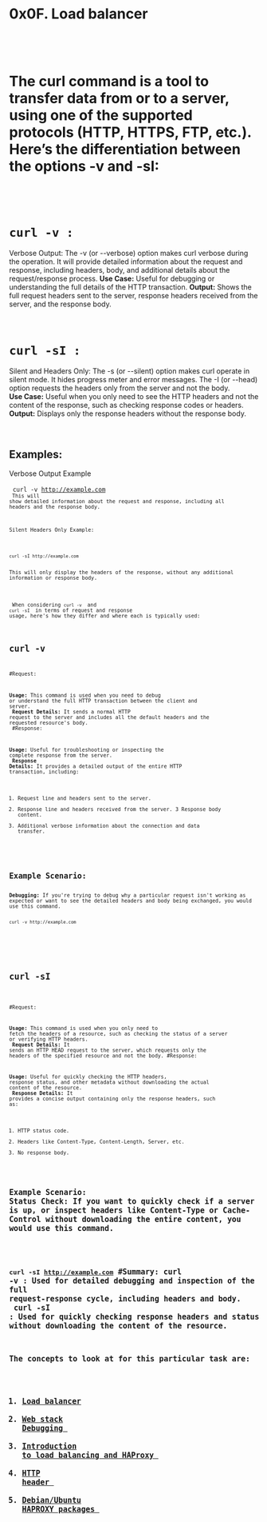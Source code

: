 
<h1>0x0F. Load balancer<h1>
<a href="https://s3.amazonaws.com/intranet-projects-files/holbertonschool-sysadmin_devops/275/qfdked8.png"></a>
<br>

<p>The curl command is a tool to transfer data from or to a server, using one of the supported protocols (HTTP, HTTPS, FTP, etc.). Here’s the differentiation between the options -v and -sI: <p><br>

# <code>curl -v <ip-address>:</code>

<p>Verbose Output: The -v (or --verbose) option makes curl verbose during the operation. It will provide detailed information about the request and response, including headers, body, and additional details about the request/response process.
<strong>Use Case:</strong> Useful for debugging or understanding the full details of the HTTP transaction.
<strong>Output:</strong> Shows the full request headers sent to the server, response headers received from the server, and the response body.<p>
<br>

# <code>curl -sI <ip-address>:</code><br>

<p>Silent and Headers Only: The -s (or --silent) option makes curl operate in silent mode. It hides progress meter and error messages. The -I (or --head) option requests the headers only from the server and not the body.<br>
<strong>Use Case:</strong> Useful when you only need to see the HTTP headers and not the content of the response, such as checking response codes or headers.
<strong>Output:</strong> Displays only the response headers without the response body.</p><br>


## Examples:

Verbose Output Example <br></br>
<code>
curl -v http://example.com
<code><br>
This will show detailed information about the request and response, including all headers and the response body.

Silent Headers Only Example:<br></br>

<code>
curl -sI http://example.com
</code><br>
This will only display the headers of the response, without any additional information or response body.

<br></br>
When considering <code>curl -v <ip-address></code> and <code>curl -sI <ip-address></code> in terms of request and response usage, here's how they differ and where each is typically used:
<br>
<h1><strong><code>curl -v <ip-address></code></strong></h1><br>
#Request:<br>

<strong>Usage:</strong> This command is used when you need to debug or understand the full HTTP transaction between the client and server.<br>
<strong>Request Details:</strong> It sends a normal HTTP request to the server and includes all the default headers and the requested resource's body.<br>
#Response:

<strong>Usage:</strong> Useful for troubleshooting or inspecting the complete response from the server.<br>
<strong>Response Details:</strong> It provides a detailed output of the entire HTTP transaction, including:<br>
1. Request line and headers sent to the server.
2. Response line and headers received from the server.
3 Response body content.
4. Additional verbose information about the connection and data transfer.
<br>
<h2>Example Scenario:</h2>
<strong>Debugging:</strong> If you're trying to debug why a particular request isn't working as expected or want to see the detailed headers and body being exchanged, you would use this command.<br>
<code>
curl -v http://example.com
</code>

<h1>
<code>
curl -sI <ip-address>
</code></h1>

#Request:

<strong>Usage:</strong> This command is used when you only need to fetch the headers of a resource, such as checking the status of a server or verifying HTTP headers.<br>
<strong>Request Details:</strong> It sends an HTTP HEAD request to the server, which requests only the headers of the specified resource and not the body.
#Response:

<strong>Usage:</strong> Useful for quickly checking the HTTP headers, response status, and other metadata without downloading the actual content of the resource.<br>
<strong>Response Details:</strong> It provides a concise output containing only the response headers, such as:
1. HTTP status code.
2. Headers like Content-Type, Content-Length, Server, etc.
3. No response body.
<br></br>

<h2>Example Scenario:</h>
Status Check: If you want to quickly check if a server is up, or inspect headers like Content-Type or Cache-Control without downloading the entire content, you would use this command.<br></br>

<code>curl -sI http://example.com</code>
#Summary:
curl -v <ip-address>: Used for detailed debugging and inspection of the full request-response cycle, including headers and body.<br>
curl -sI <ip-address>: Used for quickly checking response headers and status without downloading the content of the resource.<br>

The concepts to look at for this particular task are: <br>
1. <a href="https://intranet.alxswe.com/concepts/46">Load balancer </a>
2. <a href="https://intranet.alxswe.com/concepts/68">Web stack Debugging </a>
3. <a href="https://intranet.alxswe.com/rltoken/B7f3oz8i3Xvvom_YQZzLnQ">Introduction to load balancing and HAProxy </a>
4. <a href="https://intranet.alxswe.com/rltoken/sZ9v3Vq2tgLwN_PWVQketw">HTTP header </a>
5. <a href="https://intranet.alxswe.com/rltoken/2VRAgtKKR9g6Xfb0xzGiSg">Debian/Ubuntu HAPROXY packages </a>
